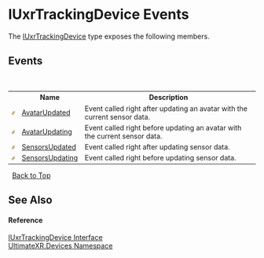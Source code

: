 # IUxrTrackingDevice Events
 

The <a href="T_UltimateXR_Devices_IUxrTrackingDevice">IUxrTrackingDevice</a> type exposes the following members.


## Events
&nbsp;<table><tr><th></th><th>Name</th><th>Description</th></tr><tr><td>![Public event](media/pubevent.gif "Public event")</td><td><a href="E_UltimateXR_Devices_IUxrTrackingDevice_AvatarUpdated">AvatarUpdated</a></td><td>
Event called right after updating an avatar with the current sensor data.</td></tr><tr><td>![Public event](media/pubevent.gif "Public event")</td><td><a href="E_UltimateXR_Devices_IUxrTrackingDevice_AvatarUpdating">AvatarUpdating</a></td><td>
Event called right before updating an avatar with the current sensor data.</td></tr><tr><td>![Public event](media/pubevent.gif "Public event")</td><td><a href="E_UltimateXR_Devices_IUxrTrackingDevice_SensorsUpdated">SensorsUpdated</a></td><td>
Event called right after updating sensor data.</td></tr><tr><td>![Public event](media/pubevent.gif "Public event")</td><td><a href="E_UltimateXR_Devices_IUxrTrackingDevice_SensorsUpdating">SensorsUpdating</a></td><td>
Event called right before updating sensor data.</td></tr></table>&nbsp;
<a href="#iuxrtrackingdevice-events">Back to Top</a>

## See Also


#### Reference
<a href="T_UltimateXR_Devices_IUxrTrackingDevice">IUxrTrackingDevice Interface</a><br /><a href="N_UltimateXR_Devices">UltimateXR.Devices Namespace</a><br />